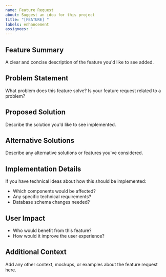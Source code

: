 ```yaml
---
name: Feature Request
about: Suggest an idea for this project
title: "[FEATURE] "
labels: enhancement
assignees: ''
---
```


## Feature Summary
A clear and concise description of the feature you'd like to see added.

## Problem Statement
What problem does this feature solve? Is your feature request related to a problem?

## Proposed Solution
Describe the solution you'd like to see implemented.

## Alternative Solutions
Describe any alternative solutions or features you've considered.

## Implementation Details
If you have technical ideas about how this should be implemented:
- Which components would be affected?
- Any specific technical requirements?
- Database schema changes needed?

## User Impact
- Who would benefit from this feature?
- How would it improve the user experience?

## Additional Context
Add any other context, mockups, or examples about the feature request here.